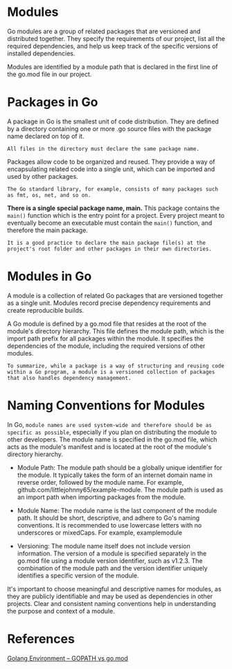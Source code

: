 # Modules

Go modules are a group of related packages that are versioned and distributed together. They specify the requirements of our project, list all the required dependencies, and help us keep track of the specific versions of installed dependencies.

Modules are identified by a module path that is declared in the first line of the go.mod file in our project.

# Packages in Go

A package in Go is the smallest unit of code distribution. They are defined by a directory containing one or more .go source files with the package name declared on top of it.

    All files in the directory must declare the same package name.

Packages allow code to be organized and reused. They provide a way of encapsulating related code into a single unit, which can be imported and used by other packages.

    The Go standard library, for example, consists of many packages such as fmt, os, net, and so on.

**There is a single special package name, main.** This package contains the `main()` function which is the entry point for a project. Every project meant to eventually become an executable must contain the `main()` function, and therefore the main package.

    It is a good practice to declare the main package file(s) at the project's root folder and other packages in their own directories.

# Modules in Go

A module is a collection of related Go packages that are versioned together as a single unit. Modules record precise dependency requirements and create reproducible builds.

A Go module is defined by a go.mod file that resides at the root of the module's directory hierarchy. This file defines the module path, which is the import path prefix for all packages within the module. It specifies the dependencies of the module, including the required versions of other modules.

    To summarize, while a package is a way of structuring and reusing code within a Go program, a module is a versioned collection of packages that also handles dependency management.

# Naming Conventions for Modules

In Go, `module names are used system-wide and therefore should be as specific as possible`, especially if you plan on distributing the module to other developers. The module name is specified in the go.mod file, which acts as the module's manifest and is located at the root of the module's directory hierarchy.

- Module Path: The module path should be a globally unique identifier for the module. It typically takes the form of an internet domain name in reverse order, followed by the module name. For example, github.com/littlejohnny65/example-module. The module path is used as an import path when importing packages from the module.

- Module Name: The module name is the last component of the module path. It should be short, descriptive, and adhere to Go's naming conventions. It is recommended to use lowercase letters with no underscores or mixedCaps. For example, examplemodule

- Versioning: The module name itself does not include version information. The version of a module is specified separately in the go.mod file using a module version identifier, such as v1.2.3. The combination of the module path and the version identifier uniquely identifies a specific version of the module.

It's important to choose meaningful and descriptive names for modules, as they are publicly identifiable and may be used as dependencies in other projects. Clear and consistent naming conventions help in understanding the purpose and context of a module.

# References

[Golang Environment – GOPATH vs go.mod](https://www.freecodecamp.org/news/golang-environment-gopath-vs-go-mod/)
